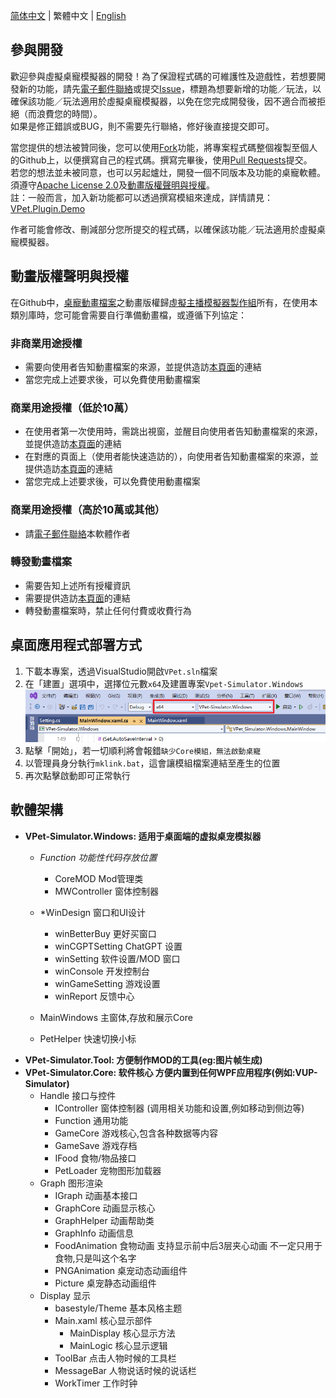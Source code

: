 [简体中文](./CONTRIBUTING.md) | 繁體中文 | [English](./CONTRIBUTING_en.md)

## 參與開發

歡迎參與虛擬桌寵模擬器的開發！為了保證程式碼的可維護性及遊戲性，若想要開發新的功能，請先[電子郵件聯絡](mailto:zoujin.dev@exlb.org)或提交[Issue](https://github.com/LorisYounger/VPet/issues)，標題為想要新增的功能／玩法，以確保該功能／玩法適用於虛擬桌寵模擬器，以免在您完成開發後，因不適合而被拒絕（而浪費您的時間）。<br/>
如果是修正錯誤或BUG，則不需要先行聯絡，修好後直接提交即可。

當您提供的想法被贊同後，您可以使用[Fork](https://github.com/LorisYounger/VPet/fork)功能，將專案程式碼整個複製至個人的Github上，以便撰寫自己的程式碼。撰寫完畢後，使用[Pull Requests](https://github.com/LorisYounger/VPet/compare)提交。<br/>
若您的想法並未被同意，也可以另起爐灶，開發一個不同版本及功能的桌寵軟體。須遵守[Apache License 2.0](https://github.com/LorisYounger/VPet/blob/main/LICENSE)及[動畫版權聲明與授權](https://github.com/LorisYounger/VPet/blob/main/README_zht.md#%E5%8B%95%E7%95%AB%E7%89%88%E6%AC%8A%E8%81%B2%E6%98%8E%E8%88%87%E6%8E%88%E6%AC%8A)。<br/>
註：一般而言，加入新功能都可以透過撰寫模組來達成，詳情請見：[VPet.Plugin.Demo](https://github.com/LorisYounger/VPet.Plugin.Demo)

作者可能會修改、刪減部分您所提交的程式碼，以確保該功能／玩法適用於虛擬桌寵模擬器。

## 動畫版權聲明與授權

在Github中，[桌寵動畫檔案](https://github.com/LorisYounger/VPet/tree/main/VPet-Simulator.Windows/mod/0000_core/pet/vup)之動畫版權歸[虛擬主播模擬器製作組](https://www.exlb.net/VUP-Simulator)所有，在使用本類別庫時，您可能會需要自行準備動畫檔，或遵循下列協定：

### 非商業用途授權

* 需要向使用者告知動畫檔案的來源，並提供造訪[本頁面](https://github.com/LorisYounger/VPet)的連結
* 當您完成上述要求後，可以免費使用動畫檔案

### 商業用途授權（低於10萬）

* 在使用者第一次使用時，需跳出視窗，並醒目向使用者告知動畫檔案的來源，並提供造訪[本頁面](https://github.com/LorisYounger/VPet)的連結
* 在對應的頁面上（使用者能快速造訪的），向使用者告知動畫檔案的來源，並提供造訪[本頁面](https://github.com/LorisYounger/VPet)的連結
* 當您完成上述要求後，可以免費使用動畫檔案

### 商業用途授權（高於10萬或其他）

* 請[電子郵件聯絡](mailto:zoujin.dev@exlb.org)本軟體作者

### 轉發動畫檔案

* 需要告知上述所有授權資訊
* 需要提供造訪[本頁面](https://github.com/LorisYounger/VPet)的連結
* 轉發動畫檔案時，禁止任何付費或收費行為

## 桌面應用程式部署方式

1. 下載本專案，透過VisualStudio開啟`VPet.sln`檔案
2. 在「建置」選項中，選擇位元數`x64`及建置專案`Vpet-Simulator.Windows`
   ![image-20230208004330895](README.assets/image-20230208004330895.png)
3. 點擊「開始」，若一切順利將會報錯`缺少Core模組，無法啟動桌寵`
4. 以管理員身分執行`mklink.bat`，這會讓模組檔案連結至產生的位置
5. 再次點擊啟動即可正常執行

## 軟體架構

* **VPet-Simulator.Windows: 适用于桌面端的虚拟桌宠模拟器**
  * *Function 功能性代码存放位置*
    * CoreMOD Mod管理类
    * MWController 窗体控制器

  * *WinDesign 窗口和UI设计
    * winBetterBuy 更好买窗口
    * winCGPTSetting ChatGPT 设置
    * winSetting 软件设置/MOD 窗口
    * winConsole 开发控制台
    * winGameSetting 游戏设置
    * winReport 反馈中心

  * MainWindows 主窗体,存放和展示Core
  * PetHelper 快速切换小标
* **VPet-Simulator.Tool: 方便制作MOD的工具(eg:图片帧生成)**
* **VPet-Simulator.Core: 软件核心 方便内置到任何WPF应用程序(例如:VUP-Simulator)**
  * Handle 接口与控件
    * IController 窗体控制器 (调用相关功能和设置,例如移动到侧边等)
    * Function 通用功能
    * GameCore 游戏核心,包含各种数据等内容
    * GameSave 游戏存档
    * IFood 食物/物品接口
    * PetLoader 宠物图形加载器
  * Graph 图形渲染
    * IGraph 动画基本接口
    * GraphCore 动画显示核心
    * GraphHelper 动画帮助类
    * GraphInfo 动画信息
    * FoodAnimation 食物动画 支持显示前中后3层夹心动画 不一定只用于食物,只是叫这个名字
    * PNGAnimation 桌宠动态动画组件
    * Picture 桌宠静态动画组件
  * Display 显示
    * basestyle/Theme 基本风格主题
    * Main.xaml 核心显示部件
      * MainDisplay 核心显示方法
      * MainLogic 核心显示逻辑
    * ToolBar 点击人物时候的工具栏
    * MessageBar 人物说话时候的说话栏
    * WorkTimer 工作时钟
